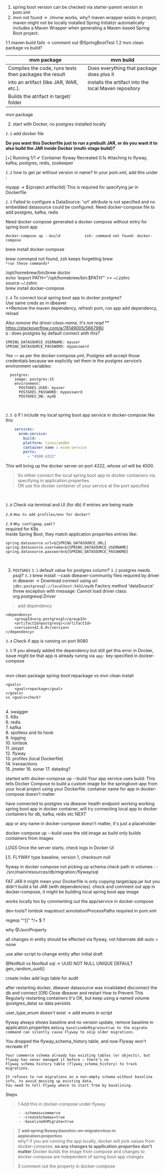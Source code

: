 1. spring boot version can be checked via starter-parent version in pom.xml <br>
2. mvn not found -> ./mvnw works, why?
maven wrapper exists in project, maven might not be locally installed
Spring Initializr automatically includes a Maven Wrapper when generating a Maven-based Spring Boot project.


1.1 maven build fails -> comment out @SpringBootTest
1.2 mvn clean package vs build?

| mvn package                                            | mvn build                                             |
|--------------------------------------------------------|-------------------------------------------------------|
| Compiles the code, runs tests then packages the result | Does everything that package does plus it             |
| into an artifact (like JAR, WAR, etc.).                | installs the artifact into the local Maven repository |
| Builds the atrifact in target/ folder                  |                                                       |

mvn package
 
2. start with Docker, no postgres installed locally

`2.1` add docker file

**Do you want this Dockerfile just to run a prebuilt JAR, or do you want it
to also build the JAR inside Docker (multi-stage build)?**

[+] Running 1/1
✔ Container flyway  Recreated                                                                                                0.1s
Attaching to flyway, kafka, postgres, redis, zookeeper


`2.2` how to get jar without version in name?
In your pom.xml, add this under <build>:

<build>
    <finalName>myapp</finalName> -> ${project.artifactId}
</build>
This is required for specifying jar in Dockerfile

<br>

`2.3` Failed to configure a DataSource: 'url' attribute is not specified and no embedded datasource could be configured.
Need docker-compose file to add postgres, kafka, redis

Need docker compose
generated a docker compose without entry for spring boot app

`docker-compose up --build          
zsh: command not found: docker-compose`

brew install docker-compose

brew command not found, zsh keeps forgetting brew <br>
` *run these commands* ` <br>

/opt/homebrew/bin/brew doctor  <br>
echo 'export PATH="/opt/homebrew/bin:$PATH"' >> ~/.zshrc <br>
source ~/.zshrc <br>
brew install docker-compose

`2.4` To connect local spring boot app to docker postgres?
<br>
Use same creds as in dbeaver <br>
**Remove the maven dependency, refresh pom, run app
add dependency, reload

_Also remove the driver-class-name, it's not reqd_
**
<br>
<https://stackoverflow.com/a/78149005/5667980>
<br>
`Q` : does postgres by default connect with this? <br>
```
SPRING_DATASOURCE_USERNAME: myuser
SPRING_DATASOURCE_PASSWORD: mypassword
```

Yes — as per the docker-compose.yml, Postgres will accept those credentials
because we explicitly set them in the postgres service’s environment variables:
```
  postgres:
    image: postgres:15
    environment:
      POSTGRES_USER: myuser
      POSTGRES_PASSWORD: mypassword
      POSTGRES_DB: mydb
```
<br>

`2.5 Q` If I include my local spring boot app service in docker-compose like this
```yaml
    services:
      ecom-service:
        build: .
        platform: linux/amd64
        container_name : ecom-service
        ports:
          - "4500:4322"
```

This will bring up the docker server on port 4322, whose url will be 4500.
> So either connect the local spring boot app to docker containers
> via specifying in application.properties <br>
> OR use the docker container of your service at the port specified

<br>


`2.8` Check via terminal and UI (for db) if entries are being made

`2.8` `How to add profiles/env for docker?`

`2.9` `Why configmap.yaml?` <br>
required for K8s <br>
Inside Spring Boot, they match application.properties entries like:
```
spring.datasource.url=${SPRING_DATASOURCE_URL}
spring.datasource.username=${SPRING_DATASOURCE_USERNAME}
spring.datasource.password=${SPRING_DATASOURCE_PASSWORD}
```

<br>

3. `POSTGRES`
`3.1` default value for postgres column?
`3.2` postgres needs psql?
`3.3` brew install --cask dbeaver-community
files required by driver in dbeaver -> Download
connect using url `jdbc:postgresql://localhost:5432/mydb`
Factory method 'dataSource' threw exception with message: Cannot load driver class: org.postgresql.Driver
> add dependency
```
<dependency>
    <groupId>org.postgresql</groupId>
    <artifactId>postgresql</artifactId>
    <version>42.6.0</version>
</dependency>
```
`3.4` Check if app is running on port 8080

`3.5` If you already added the dependency but still get this error in Docker, 
issue might be that app is already runing via `app:` key specified in docker-compose



<br>
mvn clean package spring-boot:repackage
vs mvn clean install
<br>

```
<goals>
    <goal>repackage</goal>
</goals>
vs <goals>check?
```

<br>
4. swagger <br>
5. K8s <br>
6. redis <br>
7. kafka <br>
8. spotless and its hook <br>
9. logging <br>
10. lombok <br>
11. jasypt <br>
12. flyway <br>
13. profiles (local Dockerfile) <br>
14. transactions <br>
15. jmeter
16. sonar
17. datadog?


started with docker-compose up --build
Your app service uses build:
This tells Docker Compose to build a custom image for the springboot-app from your local project using your Dockerfile.
container name for app in docker-compose doesn't matter 

have connected to postgres via dbeaver
health endpoint working
working spring boot app in docker container, will try connecting local
app to docker containers for db, kafka, redis etc NEXT

app or any name in docker-compose doesn't matter, it's just a placeholder

docker-compose up --build uses the old image as build only builds 
containers from images




_LOGS_
Once the server starts, check logs in Docker UI

15. FLYWAY
type baseline, version 1, checksum null

flyway in docker compose not picking up schema
check path in volumes : - ./src/main/resources/db/migration:/flyway/sql

FAT JAR
it might mean your 
Dockerfile is only copying target/app.jar but you didn’t build a fat JAR (with dependencies).
check and comment out app in docker-compose, it might be building local spring boot app image

works locally too by commenting out the app/service in docker-compose


dev-tools?
lombok mapstruct annotationProcessPaths required in pom.xml

regexp "^[]" */+ $ ?

why @JsonProperty

all changes in entity should be effected via flyway, not hibernate
ddl-auto = none

use alter script to change entity after initial draft

@NotNull vs NonNull
sql -> UUID NOT NULL UNIQUE DEFAULT
gen_random_uuid()

create index
add logs table for audit

after restarting docker, dbeaver datasource was invalidated
disconnect the db and connect [OR] Close dbeaver and restart
How to Prevent This
Regularly restarting containers	It's OK, but keep using a named volume (postgres_data) so data persists

user_type_enum doesn't exist -> add enums in script

flyway always shows baseline and no version update, remove baseline in application.properties
`Adding baselineOnMigrate=true to the migrate command can silently cause Flyway to skip older migrations.`

You dropped the flyway_schema_history table, and now Flyway won't recreate it?


```
Your commerce schema already has existing tables (or objects), but Flyway has never managed it before — there’s no 
Flyway schema history table (flyway_schema_history) to track migrations. 

It refuses to run migrations on a non-empty schema without baseline info, to avoid messing up existing data.
You need to tell Flyway where to start from by baselining.
```

Steps
> 1 Add this in docker-compose under flyway
```
      - -schemas=commerce
      - -createSchemas=true
      - -baselineOnMigrate=true
```
> 2 ~~add spring.flyway.baseline-on-migrate=true in application.properties~~ <br>
> why? if you are running the app locally, docker will pick values from docker-compose,
> **so any changes to application.properties don't matter**
> Docker builds the image from compose and changes to docker-compose are independent of spring boot app changes <br>
> 
> 3 comment out the property in docker-compose

